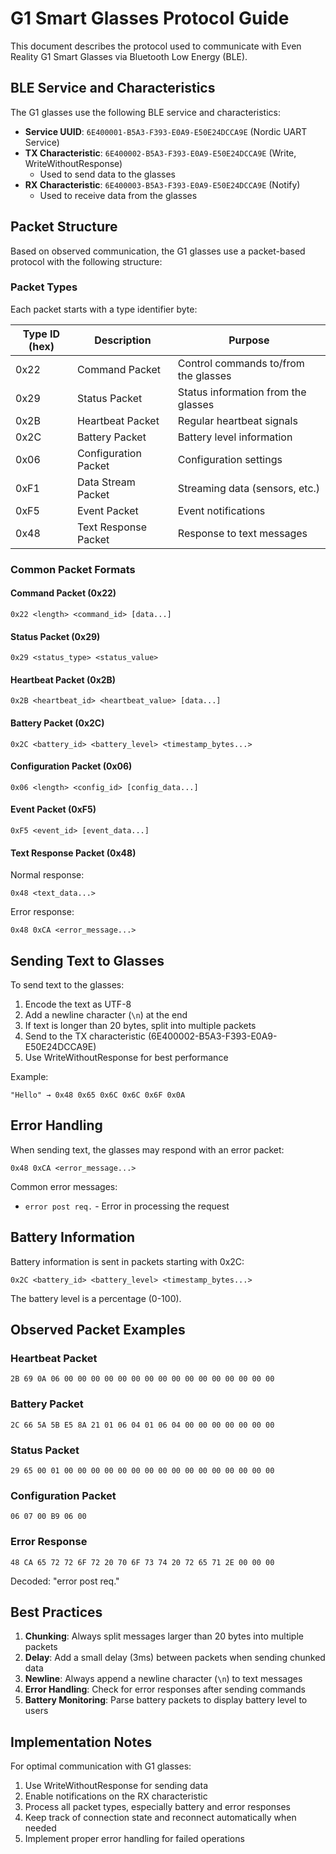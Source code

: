 # G1 Smart Glasses Protocol Guide

This document describes the protocol used to communicate with Even Reality G1 Smart Glasses via Bluetooth Low Energy (BLE).

## BLE Service and Characteristics

The G1 glasses use the following BLE service and characteristics:

- **Service UUID**: `6E400001-B5A3-F393-E0A9-E50E24DCCA9E` (Nordic UART Service)
- **TX Characteristic**: `6E400002-B5A3-F393-E0A9-E50E24DCCA9E` (Write, WriteWithoutResponse)
  - Used to send data to the glasses
- **RX Characteristic**: `6E400003-B5A3-F393-E0A9-E50E24DCCA9E` (Notify)
  - Used to receive data from the glasses

## Packet Structure

Based on observed communication, the G1 glasses use a packet-based protocol with the following structure:

### Packet Types

Each packet starts with a type identifier byte:

| Type ID (hex) | Description           | Purpose                                   |
|---------------|-----------------------|-------------------------------------------|
| 0x22          | Command Packet        | Control commands to/from the glasses      |
| 0x29          | Status Packet         | Status information from the glasses       |
| 0x2B          | Heartbeat Packet      | Regular heartbeat signals                 |
| 0x2C          | Battery Packet        | Battery level information                 |
| 0x06          | Configuration Packet  | Configuration settings                    |
| 0xF1          | Data Stream Packet    | Streaming data (sensors, etc.)            |
| 0xF5          | Event Packet          | Event notifications                       |
| 0x48          | Text Response Packet  | Response to text messages                 |

### Common Packet Formats

#### Command Packet (0x22)
```
0x22 <length> <command_id> [data...]
```

#### Status Packet (0x29)
```
0x29 <status_type> <status_value>
```

#### Heartbeat Packet (0x2B)
```
0x2B <heartbeat_id> <heartbeat_value> [data...]
```

#### Battery Packet (0x2C)
```
0x2C <battery_id> <battery_level> <timestamp_bytes...>
```

#### Configuration Packet (0x06)
```
0x06 <length> <config_id> [config_data...]
```

#### Event Packet (0xF5)
```
0xF5 <event_id> [event_data...]
```

#### Text Response Packet (0x48)
Normal response:
```
0x48 <text_data...>
```

Error response:
```
0x48 0xCA <error_message...>
```

## Sending Text to Glasses

To send text to the glasses:

1. Encode the text as UTF-8
2. Add a newline character (`\n`) at the end
3. If text is longer than 20 bytes, split into multiple packets
4. Send to the TX characteristic (6E400002-B5A3-F393-E0A9-E50E24DCCA9E)
5. Use WriteWithoutResponse for best performance

Example:
```
"Hello" → 0x48 0x65 0x6C 0x6C 0x6F 0x0A
```

## Error Handling

When sending text, the glasses may respond with an error packet:
```
0x48 0xCA <error_message...>
```

Common error messages:
- `error post req.` - Error in processing the request

## Battery Information

Battery information is sent in packets starting with 0x2C:
```
0x2C <battery_id> <battery_level> <timestamp_bytes...>
```

The battery level is a percentage (0-100).

## Observed Packet Examples

### Heartbeat Packet
```
2B 69 0A 06 00 00 00 00 00 00 00 00 00 00 00 00 00 00 00 00
```

### Battery Packet
```
2C 66 5A 5B E5 8A 21 01 06 04 01 06 04 00 00 00 00 00 00 00
```

### Status Packet
```
29 65 00 01 00 00 00 00 00 00 00 00 00 00 00 00 00 00 00 00
```

### Configuration Packet
```
06 07 00 B9 06 00
```

### Error Response
```
48 CA 65 72 72 6F 72 20 70 6F 73 74 20 72 65 71 2E 00 00 00
```
Decoded: "error post req."

## Best Practices

1. **Chunking**: Always split messages larger than 20 bytes into multiple packets
2. **Delay**: Add a small delay (3ms) between packets when sending chunked data
3. **Newline**: Always append a newline character (`\n`) to text messages
4. **Error Handling**: Check for error responses after sending commands
5. **Battery Monitoring**: Parse battery packets to display battery level to users

## Implementation Notes

For optimal communication with G1 glasses:

1. Use WriteWithoutResponse for sending data
2. Enable notifications on the RX characteristic
3. Process all packet types, especially battery and error responses
4. Keep track of connection state and reconnect automatically when needed
5. Implement proper error handling for failed operations
